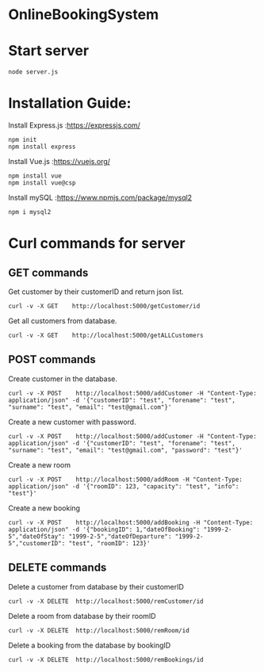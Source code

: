 # OnlineBookingSystem

# Start server
```
node server.js
```

# Installation Guide:

Install Express.js :https://expressjs.com/
```
npm init
npm install express
```

Install Vue.js :https://vuejs.org/
```
npm install vue 
npm install vue@csp
```

Install mySQL :https://www.npmjs.com/package/mysql2
```
npm i mysql2
```

# Curl commands for server
## GET commands
Get customer by their customerID and return json list.
```
curl -v -X GET    http://localhost:5000/getCustomer/id
```
Get all customers from database.
```
curl -v -X GET    http://localhost:5000/getALLCustomers
```

## POST commands
Create customer in the database.
```
curl -v -X POST    http://localhost:5000/addCustomer -H "Content-Type: application/json" -d '{"customerID": "test", "forename": "test", "surname": "test", "email": "test@gmail.com"}'
```
Create a new customer with password.
```
curl -v -X POST    http://localhost:5000/addCustomer -H "Content-Type: application/json" -d '{"customerID": "test", "forename": "test", "surname": "test", "email": "test@gmail.com", "password": "test"}'
```
Create a new room
```
curl -v -X POST    http://localhost:5000/addRoom -H "Content-Type: application/json" -d '{"roomID": 123, "capacity": "test", "info": "test"}'
```
Create a new booking
```
curl -v -X POST    http://localhost:5000/addBooking -H "Content-Type: application/json" -d '{"bookingID": 1,"dateOfBooking": "1999-2-5","dateOfStay": "1999-2-5","dateOfDeparture": "1999-2-5","customerID": "test", "roomID": 123}'
```
## DELETE commands
Delete a customer from database by their customerID
```
curl -v -X DELETE  http://localhost:5000/remCustomer/id
```
Delete a room from database by their roomID
```
curl -v -X DELETE  http://localhost:5000/remRoom/id
```
Delete a booking from the database by bookingID
```
curl -v -X DELETE  http://localhost:5000/remBookings/id
```